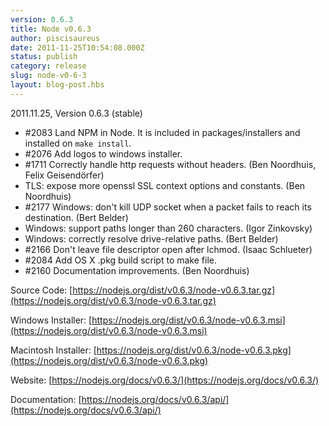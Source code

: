 ```yaml
---
version: 0.6.3
title: Node v0.6.3
author: piscisaureus
date: 2011-11-25T10:54:08.000Z
status: publish
category: release
slug: node-v0-6-3
layout: blog-post.hbs
---
```


2011.11.25, Version 0.6.3 (stable)

- #2083 Land NPM in Node. It is included in packages/installers and installed on `make install`.
- #2076 Add logos to windows installer.
- #1711 Correctly handle http requests without headers. (Ben Noordhuis, Felix Geisendörfer)
- TLS: expose more openssl SSL context options and constants. (Ben Noordhuis)
- #2177 Windows: don't kill UDP socket when a packet fails to reach its destination. (Bert Belder)
- Windows: support paths longer than 260 characters. (Igor Zinkovsky)
- Windows: correctly resolve drive-relative paths. (Bert Belder)
- #2166 Don't leave file descriptor open after lchmod. (Isaac Schlueter)
- #2084 Add OS X .pkg build script to make file.
- #2160 Documentation improvements. (Ben Noordhuis)

Source Code: [https://nodejs.org/dist/v0.6.3/node-v0.6.3.tar.gz](https://nodejs.org/dist/v0.6.3/node-v0.6.3.tar.gz)

Windows Installer: [https://nodejs.org/dist/v0.6.3/node-v0.6.3.msi](https://nodejs.org/dist/v0.6.3/node-v0.6.3.msi)

Macintosh Installer: [https://nodejs.org/dist/v0.6.3/node-v0.6.3.pkg](https://nodejs.org/dist/v0.6.3/node-v0.6.3.pkg)

Website: [https://nodejs.org/docs/v0.6.3/](https://nodejs.org/docs/v0.6.3/)

Documentation: [https://nodejs.org/docs/v0.6.3/api/](https://nodejs.org/docs/v0.6.3/api/)
